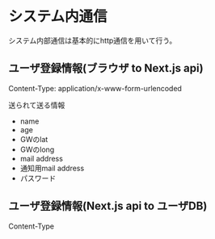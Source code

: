 # システム内通信

システム内部通信は基本的にhttp通信を用いて行う。


## ユーザ登録情報(ブラウザ to Next.js api)

Content-Type: application/x-www-form-urlencoded

送られて送る情報
- name
- age
- GWのlat
- GWのlong
- mail address
- 通知用mail address
- パスワード


## ユーザ登録情報(Next.js api to ユーザDB)

Content-Type